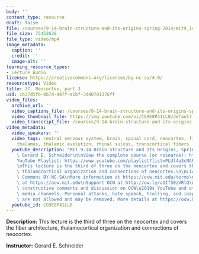```yaml
---
body: ''
content_type: resource
draft: false
file: /courses/9-14-brain-structure-and-its-origins-spring-2014/mit9_14s14_lec37_360p_16_9.mp4
file_size: 75452628
file_type: video/mp4
image_metadata:
  caption: ''
  credit: ''
  image-alt: ''
learning_resource_types:
- Lecture Audio
license: https://creativecommons.org/licenses/by-nc-sa/4.0/
resourcetype: Video
title: 37. Neocortex, part 3
uid: cb37d5fb-8b7d-447f-a1bf-3d40701376ff
video_files:
  archive_url: ''
  video_captions_file: /courses/9-14-brain-structure-and-its-origins-spring-2014/mit9_14s14_lec37_captions.vtt
  video_thumbnail_file: https://img.youtube.com/vi/CG9E8P41LL0/default.jpg
  video_transcript_file: /courses/9-14-brain-structure-and-its-origins-spring-2014/mit9_14s14_lec37_transcript.pdf
video_metadata:
  video_speakers: ''
  video_tags: central nervous system, brain, spinal cord, neocortex, fiber architecture,
    thalamus, thalamic evolution, rhinal sulcus, transcortical fibers
  youtube_description: "MIT 9.14 Brain Structure and Its Origins, Spring 2014\nInstructor:\
    \ Gerard E. Schneider\n\nView the complete course (or resource): https://ocw.mit.edu/9-14S14\n\
    YouTube Playlist: https://www.youtube.com/playlist?list=PLUl4u3cNGP62ABe0O-0qtaHHxyKQi1ZwR\n\
    \nThis lecture is the third of three on the neocortex and covers the fiber architecture,\
    \ thalamocortical organization and connections of neocortex.\n\nLicense: Creative\
    \ Commons BY-NC-SA\nMore information at https://ocw.mit.edu/terms\nMore courses\
    \ at https://ocw.mit.edu\nSupport OCW at http://ow.ly/a1If50zVRlQ\n\nWe encourage\
    \ constructive comments and discussion on OCW\u2019s YouTube and other social\
    \ media channels. Personal attacks, hate speech, trolling, and inappropriate comments\
    \ are not allowed and may be removed. More details at https://ocw.mit.edu/comments."
  youtube_id: CG9E8P41LL0
---
```

**Description:** This lecture is the third of three on the neocortex and covers the fiber architecture, thalamocortical organization and connections of neocortex.

**Instructor:** Gerard E. Schneider